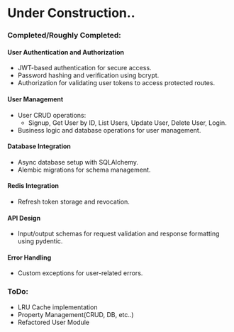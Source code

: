 # **Under Construction..**

### Completed/Roughly Completed:
#### User Authentication and Authorization
- JWT-based authentication for secure access.
- Password hashing and verification using bcrypt.
- Authorization for validating user tokens to access protected routes.

#### User Management
- User CRUD operations:
  - Signup, Get User by ID, List Users, Update User, Delete User, Login.
- Business logic and database operations for user management.

#### Database Integration
- Async database setup with SQLAlchemy.
- Alembic migrations for schema management.

#### Redis Integration
- Refresh token storage and revocation.

#### API Design
- Input/output schemas for request validation and response formatting using pydentic.

#### Error Handling
- Custom exceptions for user-related errors.

### ToDo:
- LRU Cache implementation
- Property Management(CRUD, DB, etc..)
- Refactored User Module
